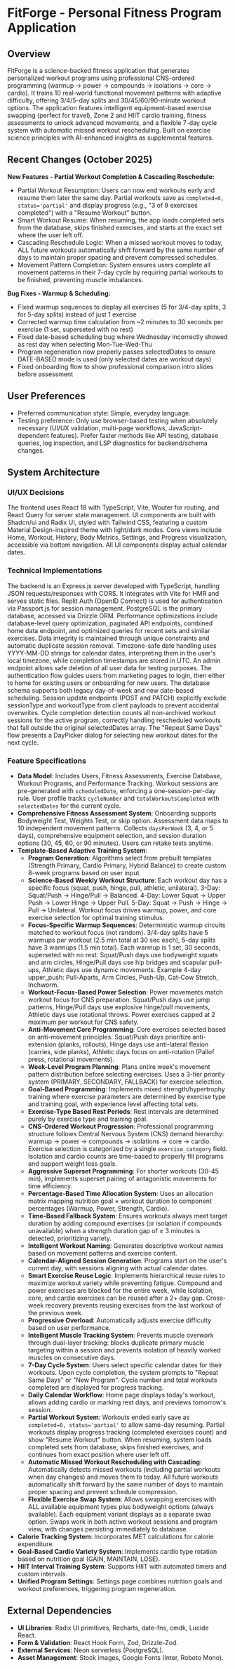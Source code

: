 # FitForge - Personal Fitness Program Application

## Overview
FitForge is a science-backed fitness application that generates personalized workout programs using professional CNS-ordered programming (warmup → power → compounds → isolations → core → cardio). It trains 10 real-world functional movement patterns with adaptive difficulty, offering 3/4/5-day splits and 30/45/60/90-minute workout options. The application features intelligent equipment-based exercise swapping (perfect for travel), Zone 2 and HIIT cardio training, fitness assessments to unlock advanced movements, and a flexible 7-day cycle system with automatic missed workout rescheduling. Built on exercise science principles with AI-enhanced insights as supplemental features.

## Recent Changes (October 2025)

**New Features - Partial Workout Completion & Cascading Reschedule:**
- Partial Workout Resumption: Users can now end workouts early and resume them later the same day. Partial workouts save as `completed=0, status='partial'` and display progress (e.g., "3 of 9 exercises completed") with a "Resume Workout" button.
- Smart Workout Resume: When resuming, the app loads completed sets from the database, skips finished exercises, and starts at the exact set where the user left off.
- Cascading Reschedule Logic: When a missed workout moves to today, ALL future workouts automatically shift forward by the same number of days to maintain proper spacing and prevent compressed schedules.
- Movement Pattern Completion: System ensures users complete all movement patterns in their 7-day cycle by requiring partial workouts to be finished, preventing muscle imbalances.

**Bug Fixes - Warmup & Scheduling:**
- Fixed warmup sequences to display all exercises (5 for 3/4-day splits, 3 for 5-day splits) instead of just 1 exercise
- Corrected warmup time calculation from ~2 minutes to 30 seconds per exercise (1 set, superseted with no rest)
- Fixed date-based scheduling bug where Wednesday incorrectly showed as rest day when selecting Mon-Tue-Wed-Thu
- Program regeneration now properly passes selectedDates to ensure DATE-BASED mode is used (only selected dates are workout days)
- Fixed onboarding flow to show professional comparison intro slides before assessment

## User Preferences
- Preferred communication style: Simple, everyday language.
- Testing preference: Only use browser-based testing when absolutely necessary (UI/UX validation, multi-page workflows, JavaScript-dependent features). Prefer faster methods like API testing, database queries, log inspection, and LSP diagnostics for backend/schema changes.

## System Architecture

### UI/UX Decisions
The frontend uses React 18 with TypeScript, Vite, Wouter for routing, and React Query for server state management. UI components are built with Shadcn/ui and Radix UI, styled with Tailwind CSS, featuring a custom Material Design-inspired theme with light/dark modes. Core views include Home, Workout, History, Body Metrics, Settings, and Progress visualization, accessible via bottom navigation. All UI components display actual calendar dates.

### Technical Implementations
The backend is an Express.js server developed with TypeScript, handling JSON requests/responses with CORS. It integrates with Vite for HMR and serves static files. Replit Auth (OpenID Connect) is used for authentication via Passport.js for session management. PostgreSQL is the primary database, accessed via Drizzle ORM. Performance optimizations include database-level query optimization, paginated API endpoints, combined home data endpoint, and optimized queries for recent sets and similar exercises. Data integrity is maintained through unique constraints and automatic duplicate session removal. Timezone-safe date handling uses YYYY-MM-DD strings for calendar dates, interpreting them in the user's local timezone, while completion timestamps are stored in UTC. An admin endpoint allows safe deletion of all user data for testing purposes. The authentication flow guides users from marketing pages to login, then either to home for existing users or onboarding for new users. The database schema supports both legacy day-of-week and new date-based scheduling. Session update endpoints (POST and PATCH) explicitly exclude sessionType and workoutType from client payloads to prevent accidental overwrites. Cycle completion detection counts all non-archived workout sessions for the active program, correctly handling rescheduled workouts that fall outside the original selectedDates array. The "Repeat Same Days" flow presents a DayPicker dialog for selecting new workout dates for the next cycle.

### Feature Specifications
- **Data Model**: Includes Users, Fitness Assessments, Exercise Database, Workout Programs, and Performance Tracking. Workout sessions are pre-generated with `scheduledDate`, enforcing a one-session-per-day rule. User profile tracks `cycleNumber` and `totalWorkoutsCompleted` with `selectedDates` for the current cycle.
- **Comprehensive Fitness Assessment System**: Onboarding supports Bodyweight Test, Weights Test, or skip option. Assessment data maps to 10 independent movement patterns. Collects `daysPerWeek` (3, 4, or 5 days), comprehensive equipment selection, and session duration options (30, 45, 60, or 90 minutes). Users can retake tests anytime.
- **Template-Based Adaptive Training System**:
  - **Program Generation**: Algorithms select from prebuilt templates (Strength Primary, Cardio Primary, Hybrid Balance) to create custom 8-week programs based on user input.
  - **Science-Based Weekly Workout Structure**: Each workout day has a specific focus (squat, push, hinge, pull, athletic, unilateral). 3-Day: Squat/Push → Hinge/Pull → Balanced. 4-Day: Lower Squat → Upper Push → Lower Hinge → Upper Pull. 5-Day: Squat → Push → Hinge → Pull → Unilateral. Workout focus drives warmup, power, and core exercise selection for optimal training stimulus.
  - **Focus-Specific Warmup Sequences**: Deterministic warmup circuits matched to workout focus (not random). 3/4-day splits have 5 warmups per workout (2.5 min total at 30 sec each), 5-day splits have 3 warmups (1.5 min total). Each warmup is 1 set, 30 seconds, superseted with no rest. Squat/Push days use bodyweight squats and arm circles, Hinge/Pull days use hip bridges and scapular pull-ups, Athletic days use dynamic movements. Example 4-day upper_push: Pull-Aparts, Arm Circles, Push-Up, Cat-Cow Stretch, Inchworm.
  - **Workout-Focus-Based Power Selection**: Power movements match workout focus for CNS preparation. Squat/Push days use jump patterns, Hinge/Pull days use explosive hinge/pull movements, Athletic days use rotational throws. Power exercises capped at 2 maximum per workout for CNS safety.
  - **Anti-Movement Core Programming**: Core exercises selected based on anti-movement principles. Squat/Push days prioritize anti-extension (planks, rollouts), Hinge days use anti-lateral flexion (carries, side planks), Athletic days focus on anti-rotation (Pallof press, rotational movements).
  - **Week-Level Program Planning**: Plans entire week's movement pattern distribution before selecting exercises. Uses a 3-tier priority system (PRIMARY, SECONDARY, FALLBACK) for exercise selection.
  - **Goal-Based Programming**: Implements mixed strength/hypertrophy training where exercise parameters are determined by exercise type and training goal, with experience level affecting total sets.
  - **Exercise-Type Based Rest Periods**: Rest intervals are determined purely by exercise type and training goal.
  - **CNS-Ordered Workout Progression**: Professional programming structure follows Central Nervous System (CNS) demand hierarchy: warmup → power → compounds → isolations → core → cardio. Exercise selection is categorized by a single `exercise_category` field. Isolation and cardio counts are time-based to properly fill programs and support weight loss goals.
  - **Aggressive Superset Programming**: For shorter workouts (30-45 min), implements superset pairing of antagonistic movements for time efficiency.
  - **Percentage-Based Time Allocation System**: Uses an allocation matrix mapping nutrition goal × workout duration to component percentages (Warmup, Power, Strength, Cardio).
  - **Time-Based Fallback System**: Ensures workouts always meet target duration by adding compound exercises (or isolation if compounds unavailable) when a strength duration gap of ≥ 3 minutes is detected, prioritizing variety.
  - **Intelligent Workout Naming**: Generates descriptive workout names based on movement patterns and exercise content.
  - **Calendar-Aligned Session Generation**: Programs start on the user's current day, with sessions aligning with actual calendar dates.
  - **Smart Exercise Reuse Logic**: Implements hierarchical reuse rules to maximize workout variety while preventing fatigue. Compound and power exercises are blocked for the entire week, while isolation, core, and cardio exercises can be reused after a 2+ day gap. Cross-week recovery prevents reusing exercises from the last workout of the previous week.
  - **Progressive Overload**: Automatically adjusts exercise difficulty based on user performance.
  - **Intelligent Muscle Tracking System**: Prevents muscle overwork through dual-layer tracking: blocks duplicate primary muscle targeting within a session and prevents isolation of heavily worked muscles on consecutive days.
  - **7-Day Cycle System**: Users select specific calendar dates for their workouts. Upon cycle completion, the system prompts to "Repeat Same Days" or "New Program". Cycle number and total workouts completed are displayed for progress tracking.
  - **Daily Calendar Workflow**: Home page displays today's workout, allows adding cardio or marking rest days, and previews tomorrow's session.
  - **Partial Workout System**: Workouts ended early save as `completed=0, status='partial'` to allow same-day resuming. Partial workouts display progress tracking (completed exercises count) and show "Resume Workout" button. When resuming, system loads completed sets from database, skips finished exercises, and continues from exact position where user left off.
  - **Automatic Missed Workout Rescheduling with Cascading**: Automatically detects missed workouts (including partial workouts when day changes) and moves them to today. All future workouts automatically shift forward by the same number of days to maintain proper spacing and prevent schedule compression.
  - **Flexible Exercise Swap System**: Allows swapping exercises with ALL available equipment types plus bodyweight options (always available). Each equipment variant displays as a separate swap option. Swaps work in both active workout sessions and program view, with changes persisting immediately to database.
- **Calorie Tracking System**: Incorporates MET calculations for calorie expenditure.
- **Goal-Based Cardio Variety System**: Implements cardio type rotation based on nutrition goal (GAIN, MAINTAIN, LOSE).
- **HIIT Interval Training System**: Supports HIIT with automated timers and custom intervals.
- **Unified Program Settings**: Settings page combines nutrition goals and workout preferences, triggering program regeneration.

## External Dependencies

- **UI Libraries**: Radix UI primitives, Recharts, date-fns, cmdk, Lucide React.
- **Form & Validation**: React Hook Form, Zod, Drizzle-Zod.
- **External Services**: Neon serverless (PostgreSQL).
- **Asset Management**: Stock images, Google Fonts (Inter, Roboto Mono).